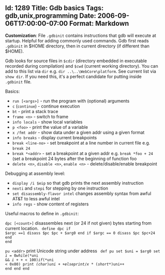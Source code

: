Id: 1289
Title: Gdb basics
Tags: gdb,unix,programming
Date: 2006-09-06T17:00:00-07:00
Format: Markdown
--------------
**Customization**: File `.gdbinit` contains instructions that gdb will execute at startup. 
Helpful for adding commonly used commands. Gdb first reads `.gdbinit` in $HOME directory, 
then in current directory (if different than $HOME).

Gdb looks for source files in `$cdir` (directory embedded in executable recorded during
compilation) and `$cwd` (current working directory). You can add to this list via `dir`
e.g. `dir ..\..\WebCore\platform`. See current list via `show dir`. If you need this,
it's a perfect candidate for putting inside `.gdbinit` file.

Basics:

* `run [<args>]` - run the program with (optional) arguments
* `c` (`continue`) - continue execution
* `bt` - print a stack trace
* `frame <n>` - switch to frame <n>
* `info locals` - show local variables
* `p <foo>` - print the value of a variable
* `x /fmt addr` - show data under a given addr using a given format
* `info breaks` - display current breakpoints
* `break <line-no>` - set breakpoint at a line number <line-no> in current file e.g. `break 24`
* `break *<addr>` - set a breakpoint at a given addr e.g. `break *foo + 24` (set a breakpoint 24 bytes
   after the beginning of function foo
* `delete <n>`, `disable <n>`, `enable <n>` - delete/disable/enable breakpoint <n>

Debugging at assembly level:

* `display /i $eip` so that gdb prints the next assembly instruction
* `nexti` and `stepi` for stepping by one instruction
* `set disassembly-flavor intel` changes assembly syntax from awful AT&T to less awful intel
* `info regs` - show content of registers
   
Useful macros to define in `.gdbinit`:

`dpc [<count>]` disassembles next <count> (or 24 if not given) bytes starting from current location.
<code>
define dpc
  if $argc ==1
    disass $pc $pc + $arg0
  end
  if $argc == 0
    disass $pc $pc+24
  end
end
</code>

`pu <addr>` print Unicode string under address <addr>
<code>
def pu
  set $uni = $arg0 
  set $i = 0
  while (*$uni && $i++<100)
    if (*$uni < 0x80) 
      print *(char*)$uni++
    else
      print /x *(short*)$uni++
    end
  end
end
</code>
